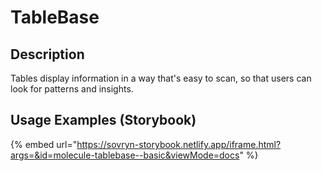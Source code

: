 # TableBase

## Description

Tables display information in a way that's easy to scan, so that users can look for patterns and insights.



## Usage Examples (Storybook)

{% embed url="https://sovryn-storybook.netlify.app/iframe.html?args=&id=molecule-tablebase--basic&viewMode=docs" %}

